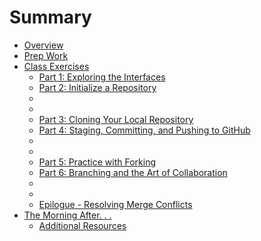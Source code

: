 # Summary

* [Overview](README.md)
* [Prep Work](prep_work.md)
* [Class Exercises](class_exercises/README.md)
   * [Part 1: Exploring the Interfaces](class_exercises/part_1_exploring_the_interfaces.md)
   * [Part 2: Initialize a Repository](class_exercises/part_2_initialize_a_repository.md)
   * [](class_exercises/.md)
   * [](class_exercises/.4.md)
   * [Part 3:  Cloning Your Local Repository](class_exercises/part_3_cloning_your_local_repository.md)
   * [Part 4: Staging, Committing, and Pushing to GitHub](class_exercises/part_4_staging,_committing,_and_pushing_to_github.md)
   * [](class_exercises/.7.md)
   * [](class_exercises/.8.md)
   * [Part 5:  Practice with Forking](class_exercises/part_5_practice_with_forking.md)
   * [Part 6: Branching and the Art of Collaboration](class_exercises/part_6_branching_and_the_art_of_collaboration.md)
   * [](class_exercises/.11.md)
   * [](class_exercises/.12.md)
   * [Epilogue - Resolving Merge Conflicts](class_exercises/epilogue_-_resolving_merge_conflicts.md)
* [The Morning After. . .](the_morning_after/README.md)
   * [Additional Resources](the_morning_after/additional_resources.md)

